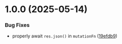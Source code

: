 # 1.0.0 (2025-05-14)

### Bug Fixes

- properly await `res.json()` in `mutationFn` ([19efdb9](https://github.com/kedom1337/hono-rpc-query/commit/19efdb9819eeda32f555ff52f7a08b07b4a40258))
